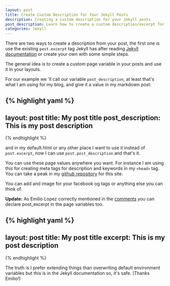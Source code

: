 ```yaml
---
layout: post
title: Create Custom Description for Your Jekyll Posts
description: Creating a custom description for your Jekyll posts
post_description: Learn how to create a custom description/excerpt for your Jekyll blog posts
categories: Jekyll
---
```


There are two ways to create a description from your post, the first one is use the existing ```post.excerpt``` tag Jekyll has after reading [Jekyll documentation](https://jekyllrb.com/docs/posts/#post-excerpts) or create your own with some simple steps.

The general idea is to create a custom page variable in your posts and use it in your layouts.

For our example we 'll call our variable  ```post_description```, at least that's what I am using for my blog, and give it a value in my markdown post:


{% highlight yaml %}
---
layout: post
title: My post title
post_description: This is my post description
---
{% endhighlight %}

and in my default.html or any other place I want to use it instead of ```post.excerpt```, now I can use ```post.post_description``` and that's it.

You can use these page values anywhere you want. For instance I am using this for creating meta tags for description and keywords in my ```<head>``` tag. You can take a peak in my [github repository](https://github.com/codegaze/codegaze.github.io) for this site.

You can add and image for your facebook og tags or anything else you can think of.

**Update:** As Emilio Lopez correctly mentioned in the [comments](http://codegaze.github.io/2015/09/07/jekyll-custom-description-for-your-posts/#comment-2242343497) you can declare post_excerpt in the page variables too.

{% highlight yaml %}
---
layout: post
title: My post title
excerpt: This is my post description
---
{% endhighlight %}

The truth is I prefer extending things than overwriting default environment variables but this is in the Jekyll documentation so, it's safe. (Thanks Emilio!)
